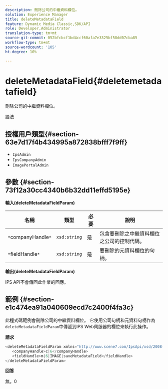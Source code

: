 ```yaml
---
description: 刪除公司的中繼資料欄位。
solution: Experience Manager
title: deleteMetadataField
feature: Dynamic Media Classic,SDK/API
role: Developer,Administrator
translation-type: tm+mt
source-git-commit: 052bfcbcf1bd4ccf60afa7e3325bf58dd07cba85
workflow-type: tm+mt
source-wordcount: '105'
ht-degree: 10%

---
```



# deleteMetadataField{#deletemetadatafield}

刪除公司的中繼資料欄位。

語法

## 授權用戶類型{#section-63e7d17f4b434995a872838bfff7f9ff}

* `IpsAdmin`
* `IpsCompanyAdmin`
* `ImagePortalAdmin`

## 參數 {#section-73f12a30cc4340b6b32dd11effd5195e}

**輸入(deleteMetadataFieldParam)**

| 名稱 | 類型 | 必要 | 說明 |
|---|---|---|---|
| `*`companyHandle`*` | `xsd:string` | 是 | 包含要刪除之中繼資料欄位之公司的控制代碼。 |
| `*`fieldHandle`*` | `xsd:string` | 是 | 要刪除的元資料欄位的句柄。 |

**輸出(deleteMetadataFieldParam)**

IPS API不會傳回此作業的回應。

## 範例 {#section-e1c474ea91a040609ecd7c2400f4fa3c}

此程式碼範例會刪除公司的中繼資料欄位。 它使用公司句柄和元資料句柄作為`deleteMetadataFieldParam`中傳遞到IPS Web伺服器的欄位來執行此操作。

**請求**

```java
<deleteMetadataFieldParam xmlns="http://www.scene7.com/IpsApi/xsd/2008-01-15">
   <companyHandle>c|6</companyHandle>
   <fieldHandle>m|6|IMAGE|saveMetadataField</fieldHandle>
</deleteMetadataFieldParam>
```

**回答**

無。0
